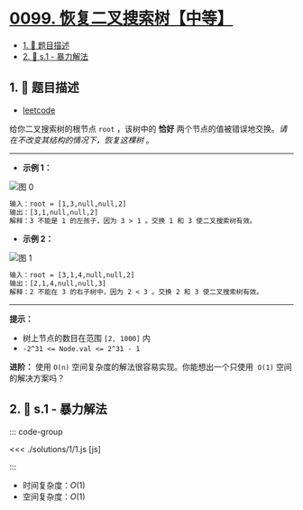 # [0099. 恢复二叉搜索树【中等】](https://github.com/tnotesjs/TNotes.leetcode/tree/main/notes/0099.%20%E6%81%A2%E5%A4%8D%E4%BA%8C%E5%8F%89%E6%90%9C%E7%B4%A2%E6%A0%91%E3%80%90%E4%B8%AD%E7%AD%89%E3%80%91)

<!-- region:toc -->

- [1. 📝 题目描述](#1--题目描述)
- [2. 🎯 s.1 - 暴力解法](#2--s1---暴力解法)

<!-- endregion:toc -->

## 1. 📝 题目描述

- [leetcode](https://leetcode.cn/problems/recover-binary-search-tree/)

给你二叉搜索树的根节点 `root` ，该树中的 **恰好** 两个节点的值被错误地交换。*请在不改变其结构的情况下，恢复这棵树* 。

---

- **示例 1：**

![图 0](https://cdn.jsdelivr.net/gh/tnotesjs/imgs@main/2025-09-10-17-54-34.png)

```txt
输入：root = [1,3,null,null,2]
输出：[3,1,null,null,2]
解释：3 不能是 1 的左孩子，因为 3 > 1 。交换 1 和 3 使二叉搜索树有效。
```

- **示例 2：**

![图 1](https://cdn.jsdelivr.net/gh/tnotesjs/imgs@main/2025-09-10-17-54-40.png)

```txt
输入：root = [3,1,4,null,null,2]
输出：[2,1,4,null,null,3]
解释：2 不能在 3 的右子树中，因为 2 < 3 。交换 2 和 3 使二叉搜索树有效。
```

---

**提示：**

- 树上节点的数目在范围 `[2, 1000]` 内
- `-2^31 <= Node.val <= 2^31 - 1`

**进阶：** 使用 `O(n)` 空间复杂度的解法很容易实现。你能想出一个只使用  `O(1)` 空间的解决方案吗？

## 2. 🎯 s.1 - 暴力解法

::: code-group

<<< ./solutions/1/1.js [js]

:::

- 时间复杂度：$O(1)$
- 空间复杂度：$O(1)$
